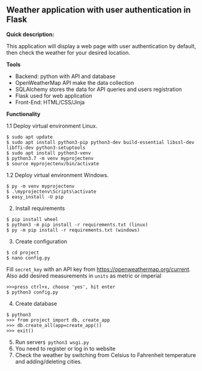 Weather application with user authentication in Flask
--
**Quick description:**
 
This application will display a web page with user authentication by default, 
then check the weather for your desired location.

**Tools**

* Backend: python with API and database
* OpenWeatherMap API make the data collection
* SQLAlchemy stores the data for API queries and users registration
* Flask used for web application
* Front-End: HTML/CSS/Jinja 


**Functionality**

1.1 Deploy virtual environment Linux.
```
$ sudo apt update
$ sudo apt install python3-pip python3-dev build-essential libssl-dev libffi-dev python3-setuptools
$ sudo apt install python3-venv
$ python3.7 -m venv myprojectenv
$ source myprojectenv/bin/activate
```
1.2 Deploy virtual environment Windows.
```
$ py -m venv myprojectenv
$ .\myprojectenv\Scripts\activate 
$ easy_install -U pip
```

2. Install requirements
```
$ pip install wheel
$ python3 -m pip install -r requirements.txt (linux)
$ py -m pip install -r requirements.txt (windows)
```

3. Create configuration
```
$ cd project
$ nano config.py
```
Fill `secret_key` with an API key from https://openweathermap.org/current.
Also add desired measurements in `units` as metric or imperial
```
>>>press ctrl+x, choose 'yes', hit enter
$ python3 config.py
```   
4. Create database 
```
$ python3
>>> from project import db, create_app
>>> db.create_all(app=create_app())
>>> exit()
```

5. Run server`$ python3 wsgi.py`
6. You need to register or log in to website
7. Check the weather by switching from Celsius to Fahrenheit temperature and
   adding/deleting cities.